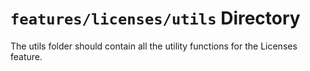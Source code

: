 # `features/licenses/utils` Directory

The utils folder should contain all the utility functions for the Licenses feature.
